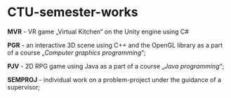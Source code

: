 # CTU-semester-works

**MVR** - VR game „Virtual Kitchen“ on the Unity engine using C#

**PGR** - an interactive 3D scene using C++ and the OpenGL library as a part of a course 
„*Computer graphics programming*“;

**PJV** - 2D RPG game using Java as a part of a course „*Java programming*“;

**SEMPROJ** - individual work on a problem-project under the guidance of a supervisor;
